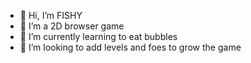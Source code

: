- 👋 Hi, I’m FISHY
- 👀 I’m a 2D browser game
- 🌱 I’m currently learning to eat bubbles
- 💞️ I’m looking to add levels and foes to grow the game

<!---
fishy-life/fishy-life is a ✨ special ✨ repository because its `README.md` (this file) appears on your GitHub profile.
You can click the Preview link to take a look at your changes.
--->
